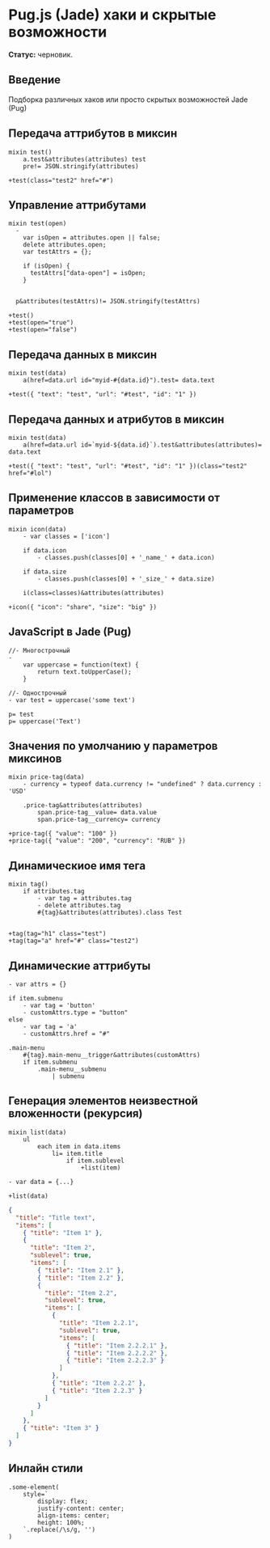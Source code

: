 # Pug.js (Jade) хаки и скрытые возможности

**Статус:** черновик.

## Введение

Подборка различных хаков или просто скрытых возможностей Jade (Pug)

## Передача аттрибутов в миксин

```pug
mixin test()
    a.test&attributes(attributes) test
    pre!= JSON.stringify(attributes)

+test(class="test2" href="#")
```

## Управление аттрибутами

```pug
mixin test(open)
  -
    var isOpen = attributes.open || false;
    delete attributes.open;
    var testAttrs = {};

    if (isOpen) {
      testAttrs["data-open"] = isOpen;
    }


  p&attributes(testAttrs)!= JSON.stringify(testAttrs)

+test()
+test(open="true")
+test(open="false")
```

## Передача данных в миксин

```pug
mixin test(data)
    a(href=data.url id="myid-#{data.id}").test= data.text

+test({ "text": "test", "url": "#test", "id": "1" })
```

## Передача данных и атрибутов в миксин

```pug
mixin test(data)
    a(href=data.url id=`myid-${data.id}`).test&attributes(attributes)= data.text

+test({ "text": "test", "url": "#test", "id": "1" })(class="test2" href="#lol")
```

## Применение классов в зависимости от параметров

```pug
mixin icon(data)
    - var classes = ['icon']
    
    if data.icon
        - classes.push(classes[0] + '_name_' + data.icon)
        
    if data.size
        - classes.push(classes[0] + '_size_' + data.size)

    i(class=classes)&attributes(attributes)

+icon({ "icon": "share", "size": "big" })
```

## JavaScript в Jade (Pug)

```pug
//- Многострочный
-
    var uppercase = function(text) {
        return text.toUpperCase();
    }

//- Однострочный
- var test = uppercase('some text')

p= test
p= uppercase('Text')
```

## Значения по умолчанию у параметров миксинов

```pug
mixin price-tag(data)
    - currency = typeof data.currency != "undefined" ? data.currency : 'USD'

    .price-tag&attributes(attributes)
        span.price-tag__value= data.value
        span.price-tag__currency= currency

+price-tag({ "value": "100" })
+price-tag({ "value": "200", "currency": "RUB" })
```

## Динамическиое имя тега

```pug
mixin tag()
    if attributes.tag
        - var tag = attributes.tag
        - delete attributes.tag
        #{tag}&attributes(attributes).class Test


+tag(tag="h1" class="test")
+tag(tag="a" href="#" class="test2")
```

## Динамические аттрибуты

```pug
- var attrs = {}

if item.submenu
    - var tag = 'button'
    - customAttrs.type = "button"
else
    - var tag = 'a'
    - customAttrs.href = "#"

.main-menu
    #{tag}.main-menu__trigger&attributes(customAttrs)
    if item.submenu
        .main-menu__submenu
            | submenu
```

## Генерация элементов неизвестной вложенности (рекурсия)

```pug
mixin list(data)
    ul
        each item in data.items
            li= item.title
                if item.sublevel
                    +list(item)

- var data = {...}

+list(data)
```

```json
{
  "title": "Title text",
  "items": [
    { "title": "Item 1" },
    {
      "title": "Item 2",
      "sublevel": true,
      "items": [
        { "title": "Item 2.1" },
        { "title": "Item 2.2" },
        {
          "title": "Item 2.2",
          "sublevel": true,
          "items": [
            {
              "title": "Item 2.2.1",
              "sublevel": true,
              "items": [
                { "title": "Item 2.2.2.1" },
                { "title": "Item 2.2.2.2" },
                { "title": "Item 2.2.2.3" }
              ]
            },
            { "title": "Item 2.2.2" },
            { "title": "Item 2.2.3" }
          ]
        }
      ]
    },
    { "title": "Item 3" }
  ]
}
```

## Инлайн стили
```pug
.some-element(
	style=`
		display: flex;
		justify-content: center;
		align-items: center;
		height: 100%;
	`.replace(/\s/g, '')
)
```
